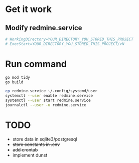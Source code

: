 # Get it work

## Modify redmine.service
```bash
# WorkingDirectory=YOUR_DIRECTORY_YOU_STORED_THIS_PROJECT
# ExecStart=YOUR_DIRECTORY_YOU_STORED_THIS_PROJECT/vN
```

# Run command
```bash
go mod tidy
go build

cp redmine.service ~/.config/systemd/user
systemctl --user enable redmine.service 
systemctl --user start redmine.service 
journalctl --user -u redmine.service
```

# TODO

- store data in sqlite3/postgresql
- <s> store constants in .env </s>
- <s> add crontab </s>
- implement dunst

